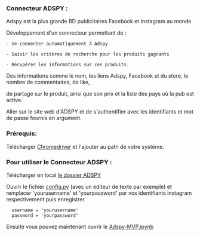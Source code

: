 ### Connecteur ADSPY :
Adspy est la plus grande BD publicitaires Facebook et Instagram au monde

Développement d'un connecteur permettant de :

	- Se connecter automatiquement à Adspy

	- Saisir les critères de recherche pour les produits gagnants

	- Récupérer les informations sur ces produits.

Des informations comme le nom, les liens Adspy, Facebook et du store, le nombre de commentaires, de like, 

de partage sur le produit, ainsi que son prix et la liste des pays où la pub est active.

Aller sur le site web d'ADSPY  et de s'authentifier avec les identifiants et mot de passe fournis en argument.
	
### Prérequis: 
   Télécharger [Chromedriver](https://chromedriver.chromium.org/downloads) et l'ajouter au path de votre système.  

   
### Pour utiliser le Connecteur ADSPY :
   Télécharger en local [le dossier ADSPY](https://github.com/DialloYoussouf/Personal_Projects/tree/main/ADSPY)
   
   Ouvrir le fichier [config.py](https://github.com/DialloYoussouf/Personal_Projects/blob/main/ADSPY/config.py) (avec un editeur de texte par exemple) et remplacer 'yourusername' et 'yourpassword' par vos identifiants instagram respectivement puis enregistrer
    
      username = 'yourusername'
      password = 'yourpassword'
   
      
   Ensuite vous pouvez maintenant ouvrir le [Adspy-MVP.ipynb](https://github.com/DialloYoussouf/Personal_Projects/blob/main/ADSPY/Adspy-MVP.ipynb) 
   




  

